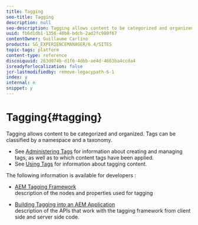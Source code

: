 ```yaml
---
title: Tagging
seo-title: Tagging
description: null
seo-description: Tagging allows content to be categorized and organized
uuid: fb6d1db1-1356-40b8-bdcb-2ad2fc980f67
contentOwner: Guillaume Carlino
products: SG_EXPERIENCEMANAGER/6.4/SITES
topic-tags: platform
content-type: reference
discoiquuid: 263d074b-d1f6-4dbb-ae4d-4663ba4ccda4
isreadyforlocalization: false
jcr-lastmodifiedby: remove-legacypath-6-1
index: y
internal: n
snippet: y
---
```


# Tagging{#tagging}

Tagging allows content to be categorized and organized. Tags can be classified by a namespace and a taxonomy.

* See [Administering Tags](../../../sites/administering/using/tags.md) for information about creating and managing tags, as well as to which content tags have been applied.
* See [Using Tags](../../../sites/authoring/using/tags.md) for information about tagging content.

The following information is available for developers :

* [AEM Tagging Framework](../../../sites/developing/using/framework.md)  
  description of the nodes and properties used for tagging

* [Building Tagging into an AEM Application](../../../sites/developing/using/building.md)  
  description of the APIs that work with the tagging framework from client side and server side code.

